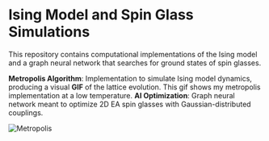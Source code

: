 # Ising Model and Spin Glass Simulations

This repository contains computational implementations of the Ising model and a graph neural network that searches for ground states of spin glasses. 

**Metropolis Algorithm**: Implementation to simulate Ising model dynamics, producing a visual **GIF** of the lattice evolution. This gif shows my metropolis implementation at a low temperature.
**AI Optimization**: Graph neural network meant to optimize 2D EA spin glasses with Gaussian-distributed couplings.

![Metropolis](https://github.com/user-attachments/assets/489dbe8c-2604-4ea6-bfde-bfd2f2bfb469)



